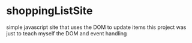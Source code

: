 # shoppingListSite
simple javascript site that uses the DOM to update items
this project was just to teach myself the DOM and event handling
